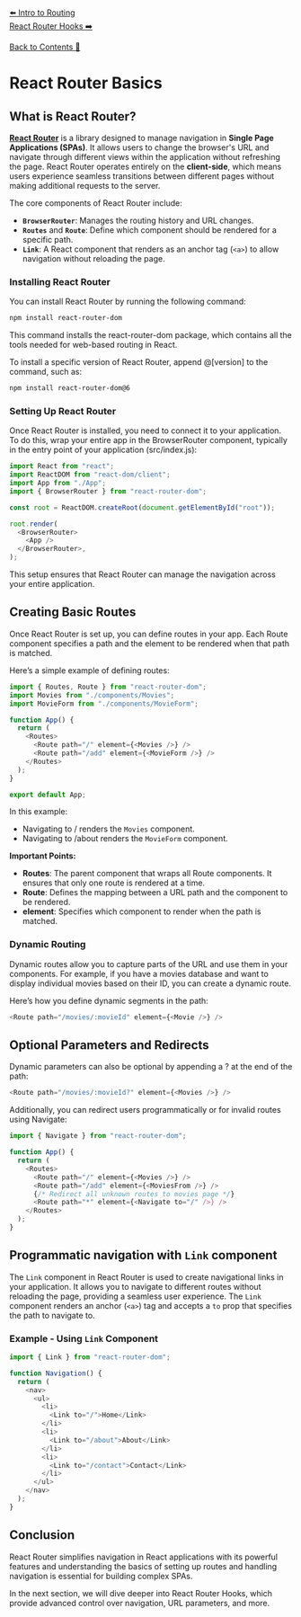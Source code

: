 [⬅️ Intro to Routing](intro-to-routing-in-SPA.md)  
[React Router Hooks ➡️](react-router-hooks.md)  

[Back to Contents 📑](../../README.md#module-6)

# React Router Basics

## What is React Router?

[**React Router**](https://reactrouter.com/en/main) is a library designed to manage navigation in **Single Page Applications (SPAs)**. It allows users to change the browser's URL and navigate through different views within the application without refreshing the page. React Router operates entirely on the **client-side**, which means users experience seamless transitions between different pages without making additional requests to the server.

The core components of React Router include:

- **`BrowserRouter`**: Manages the routing history and URL changes.
- **`Routes`** and **`Route`**: Define which component should be rendered for a specific path.
- **`Link`**: A React component that renders as an anchor tag (`<a>`) to allow navigation without reloading the page.

### Installing React Router

You can install React Router by running the following command:

```bash
npm install react-router-dom
```

[//]: # (:::warning)

[//]: # (Do not install additional libraries, you already have all needed dependencies.)

[//]: # (:::)

This command installs the react-router-dom package, which contains all the tools needed for web-based routing in React.

To install a specific version of React Router, append @[version] to the command, such as:

```bash
npm install react-router-dom@6
```

[//]: # (:::warning)

[//]: # (Do not install additional libraries, you already have all needed dependencies.)

[//]: # (:::)

### Setting Up React Router

Once React Router is installed, you need to connect it to your application. To do this, wrap your entire app in the BrowserRouter component, typically in the entry point of your application (src/index.js):

```js
import React from "react";
import ReactDOM from "react-dom/client";
import App from "./App";
import { BrowserRouter } from "react-router-dom";

const root = ReactDOM.createRoot(document.getElementById("root"));

root.render(
  <BrowserRouter>
    <App />
  </BrowserRouter>,
);
```

This setup ensures that React Router can manage the navigation across your entire application.

## Creating Basic Routes

Once React Router is set up, you can define routes in your app. Each Route component specifies a path and the element to be rendered when that path is matched.

Here’s a simple example of defining routes:

```js
import { Routes, Route } from "react-router-dom";
import Movies from "./components/Movies";
import MovieForm from "./components/MovieForm";

function App() {
  return (
    <Routes>
      <Route path="/" element={<Movies />} />
      <Route path="/add" element={<MovieForm />} />
    </Routes>
  );
}

export default App;
```

In this example:

- Navigating to / renders the `Movies` component.
- Navigating to /about renders the `MovieForm` component.

**Important Points:**

- **Routes**: The parent component that wraps all Route components. It ensures that only one route is rendered at a time.
- **Route**: Defines the mapping between a URL path and the component to be rendered.
- **element**: Specifies which component to render when the path is matched.

### Dynamic Routing

Dynamic routes allow you to capture parts of the URL and use them in your components. For example, if you have a movies database and want to display individual movies based on their ID, you can create a dynamic route.

Here’s how you define dynamic segments in the path:

```js
<Route path="/movies/:movieId" element={<Movie />} />
```

## Optional Parameters and Redirects

Dynamic parameters can also be optional by appending a ? at the end of the path:

```js
<Route path="/movies/:movieId?" element={<Movies />} />
```

Additionally, you can redirect users programmatically or for invalid routes using Navigate:

```js
import { Navigate } from "react-router-dom";

function App() {
  return (
    <Routes>
      <Route path="/" element={<Movies />} />
      <Route path="/add" element={<MoviesFrom />} />
      {/* Redirect all unknown routes to movies page */}
      <Route path="*" element={<Navigate to="/" />} />
    </Routes>
  );
}
```

## Programmatic navigation with `Link` component

The `Link` component in React Router is used to create navigational links in your application. It allows you to navigate to different routes without reloading the page, providing a seamless user experience. The `Link` component renders an anchor (`<a>`) tag and accepts a `to` prop that specifies the path to navigate to.

### Example - Using `Link` Component

```js
import { Link } from "react-router-dom";

function Navigation() {
  return (
    <nav>
      <ul>
        <li>
          <Link to="/">Home</Link>
        </li>
        <li>
          <Link to="/about">About</Link>
        </li>
        <li>
          <Link to="/contact">Contact</Link>
        </li>
      </ul>
    </nav>
  );
}
```

## Conclusion

React Router simplifies navigation in React applications with its powerful features and understanding the basics of setting up routes and handling navigation is essential for building complex SPAs.

In the next section, we will dive deeper into React Router Hooks, which provide advanced control over navigation, URL parameters, and more.
